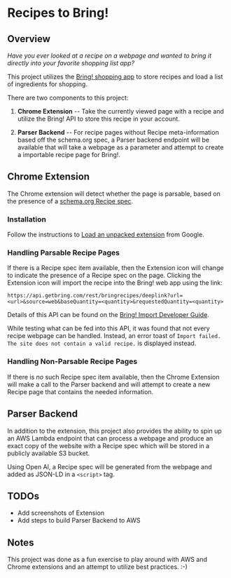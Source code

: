 # Recipes to Bring!

## Overview

*Have you ever looked at a recipe on a webpage and wanted to bring it directly into your favorite shopping list app?*

This project utilizes the [Bring! shopping app](https://www.getbring.com/en/home) to store recipes and load a list of ingredients for shopping.

There are two components to this project:

1) **Chrome Extension** -- Take the currently viewed page with a recipe and utilize the Bring! API to store this recipe in your account.

2) **Parser Backend** -- For recipe pages without Recipe meta-information based off the schema.org spec, a Parser backend endpoint will be available that will take a webpage as a parameter and attempt to create a importable recipe page for Bring!. 

## Chrome Extension

The Chrome extension will detect whether the page is parsable, based on the presence of a [schema.org Recipe spec](https://schema.org/Recipe). 

### Installation

Follow the instructions to [Load an unpacked extension](https://developer.chrome.com/docs/extensions/get-started/tutorial/hello-world#load-unpacked) from Google.

### Handling Parsable Recipe Pages

If there is a Recipe spec item available, then the Extension icon will change to indicate the presence of a Recipe spec on the page. Clicking the Extension icon will import the recipe into the Bring! web app using the link:

```
https://api.getbring.com/rest/bringrecipes/deeplink?url=<url>&source=web&baseQuantity=<quantity>&requestedQuantity=<quantity>
```

Details of this API can be found on the [Bring! Import Developer Guide](https://sites.google.com/getbring.com/bring-import-dev-guide/web-to-app-integration#h.p_MCSdfKdC6YjI).

While testing what can be fed into this API, it was found that not every recipe webpage can be handled. Instead, an error toast of `Import failed. The site does not contain a valid recipe.` is displayed instead.

### Handling Non-Parsable Recipe Pages

If there is *no* such Recipe spec item available, then the Chrome Extension will make a call to the Parser backend and will attempt to create a new Recipe page that contains the needed information.

## Parser Backend

In addition to the extension, this project also provides the ability to spin up an AWS Lambda endpoint that can process a webpage and produce an exact copy of the website with a Recipe spec which will be stored in a publicly available S3 bucket. 

Using Open AI, a Recipe spec will be generated from the webpage and added as JSON-LD in a `<script>` tag.

## TODOs

* Add screenshots of Extension
* Add steps to build Parser Backend to AWS

## Notes

This project was done as a fun exercise to play around with AWS and Chrome extensions and an attempt to utilize best practices. :-)